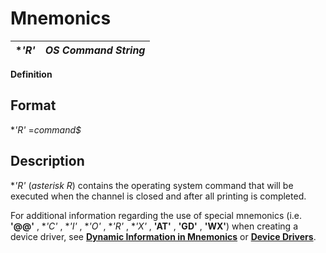 # Mnemonics

**'*R'** |  **_OS Command String_**  
---|---  
  
**Definition**

##  Format

**'*R'** =_command$_

##  Description

**'*R'** (_asterisk R_) contains the operating system command that will be executed when the channel is closed and after all printing is completed.

For additional information regarding the use of special mnemonics (i.e. **'@@'** , **'*C'** , **'*I'** , **'*O'** , **'*R'** , **'*X'** , **'AT'** , **'GD'** , **'WX'**) when creating a device driver, see **[Dynamic Information in Mnemonics](dynamic_information_in_mnemonics.md)** or **[Device Drivers](../PxPlus%20User%20Guide/Appendix%20of%20Miscellaneous%20Topics/Device%20Drivers/Overview.md)**.
